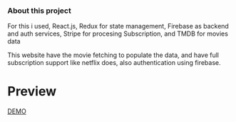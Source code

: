 ### About this project

For this i used, React.js, Redux for state management, Firebase as backend and auth services, Stripe for procesing Subscription, and TMDB for movies data

This website have the movie fetching to populate the data, and have full subscription support like netflix does, also authentication using firebase.

# Preview

[DEMO](netflix-clone-five-gray.vercel.app)

